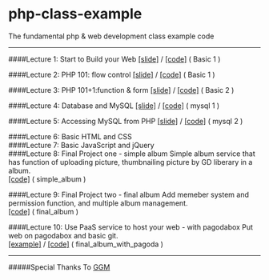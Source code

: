 php-class-example
=================

The fundamental php &amp; web development class example code

---

####Lecture 1: Start to Build your Web 
[[slide]](https://speakerdeck.com/lucienlee/start-to-build-your-web) / [[code]](https://github.com/LucienLee/php-class-example/tree/master/basic1) ( Basic 1 )

####Lecture 2: PHP 101: flow control
[[slide]](https://speakerdeck.com/lucienlee/php-101-flow-control) / [[code]](https://github.com/LucienLee/php-class-example/tree/master/basic1) ( Basic 1 )

####Lecture 3: PHP 101+1:function & form 
[[slide]](https://speakerdeck.com/lucienlee/php-101-plus-1-function-and-form) / [[code]](https://github.com/LucienLee/php-class-example/tree/master/basic2) ( Basic 2 )

####Lecture 4: Database and MySQL
[[slide]](https://speakerdeck.com/lucienlee/database-and-mysql) / [[code]](https://github.com/LucienLee/php-class-example/tree/master/mysql1) ( mysql 1 )
 
####Lecture 5: Accessing MySQL from PHP
[[slide]](https://speakerdeck.com/lucienlee/accessing-mysql-from-php) / [[code]](https://github.com/LucienLee/php-class-example/tree/master/mysql2) ( mysql 2 ) 

####Lecture 6: Basic HTML and CSS  
####Lecture 7: Basic JavaScript and jQuery  
####Lecture 8: Final Project one - simple album
Simple album service that has function of uploading picture, thumbnailing picture by GD liberary in a album.  
[[code]](https://github.com/LucienLee/php-class-example/tree/master/simple_album) ( simple_album )

####Lecture 9: Final Project two - final album
Add memeber system and permission function, and multiple album management.  
[[code]](https://github.com/LucienLee/php-class-example/tree/master/final_album) ( final_album )

####Lecture 10: Use PaaS service to host your web - with pagodabox
Put web on pagodabox and basic git.  
[[example]](album.gopagoda.com) / 
[[code]](https://github.com/LucienLee/php-class-example/tree/master/final_album_with_pagoda) ( final_album_with_pagoda )


---
#####Special Thanks To [GGM](https://github.com/godgunman)
